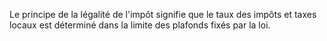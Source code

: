 Le principe de la légalité de l'impôt signifie que le taux des impôts et taxes locaux est déterminé dans la limite des plafonds fixés par la loi.